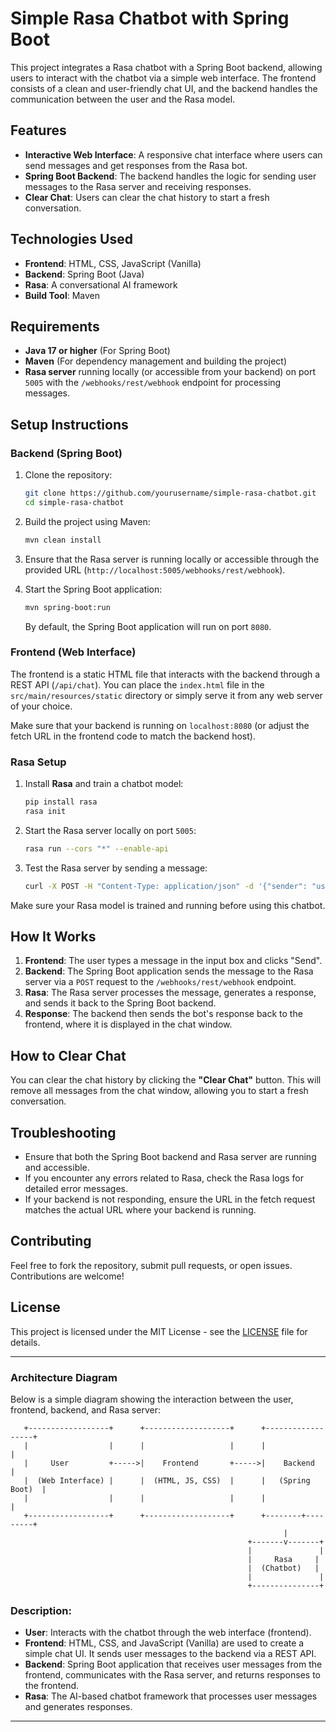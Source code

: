 # Simple Rasa Chatbot with Spring Boot

This project integrates a Rasa chatbot with a Spring Boot backend, allowing users to interact with the chatbot via a simple web interface. The frontend consists of a clean and user-friendly chat UI, and the backend handles the communication between the user and the Rasa model.

## Features
- **Interactive Web Interface**: A responsive chat interface where users can send messages and get responses from the Rasa bot.
- **Spring Boot Backend**: The backend handles the logic for sending user messages to the Rasa server and receiving responses.
- **Clear Chat**: Users can clear the chat history to start a fresh conversation.
  
## Technologies Used
- **Frontend**: HTML, CSS, JavaScript (Vanilla)
- **Backend**: Spring Boot (Java)
- **Rasa**: A conversational AI framework
- **Build Tool**: Maven

## Requirements

- **Java 17 or higher** (For Spring Boot)
- **Maven** (For dependency management and building the project)
- **Rasa server** running locally (or accessible from your backend) on port `5005` with the `/webhooks/rest/webhook` endpoint for processing messages.

## Setup Instructions

### Backend (Spring Boot)
1. Clone the repository:
   ```bash
   git clone https://github.com/yourusername/simple-rasa-chatbot.git
   cd simple-rasa-chatbot
   ```

2. Build the project using Maven:
   ```bash
   mvn clean install
   ```

3. Ensure that the Rasa server is running locally or accessible through the provided URL (`http://localhost:5005/webhooks/rest/webhook`).

4. Start the Spring Boot application:
   ```bash
   mvn spring-boot:run
   ```
   By default, the Spring Boot application will run on port `8080`.

### Frontend (Web Interface)
The frontend is a static HTML file that interacts with the backend through a REST API (`/api/chat`). You can place the `index.html` file in the `src/main/resources/static` directory or simply serve it from any web server of your choice.

Make sure that your backend is running on `localhost:8080` (or adjust the fetch URL in the frontend code to match the backend host).

### Rasa Setup

1. Install **Rasa** and train a chatbot model:
   ```bash
   pip install rasa
   rasa init
   ```

2. Start the Rasa server locally on port `5005`:
   ```bash
   rasa run --cors "*" --enable-api
   ```

3. Test the Rasa server by sending a message:
   ```bash
   curl -X POST -H "Content-Type: application/json" -d '{"sender": "user", "message": "Hello"}' http://localhost:5005/webhooks/rest/webhook
   ```

Make sure your Rasa model is trained and running before using this chatbot.

## How It Works

1. **Frontend**: The user types a message in the input box and clicks "Send".
2. **Backend**: The Spring Boot application sends the message to the Rasa server via a `POST` request to the `/webhooks/rest/webhook` endpoint.
3. **Rasa**: The Rasa server processes the message, generates a response, and sends it back to the Spring Boot backend.
4. **Response**: The backend then sends the bot's response back to the frontend, where it is displayed in the chat window.

## How to Clear Chat

You can clear the chat history by clicking the **"Clear Chat"** button. This will remove all messages from the chat window, allowing you to start a fresh conversation.

## Troubleshooting

- Ensure that both the Spring Boot backend and Rasa server are running and accessible.
- If you encounter any errors related to Rasa, check the Rasa logs for detailed error messages.
- If your backend is not responding, ensure the URL in the fetch request matches the actual URL where your backend is running.

## Contributing

Feel free to fork the repository, submit pull requests, or open issues. Contributions are welcome!

## License

This project is licensed under the MIT License - see the [LICENSE](LICENSE) file for details.

---

### Architecture Diagram

Below is a simple diagram showing the interaction between the user, frontend, backend, and Rasa server:

```
   +------------------+      +-------------------+      +------------------+
   |                  |      |                   |      |                  |
   |     User         +----->|    Frontend       +----->|    Backend       |
   |  (Web Interface) |      |  (HTML, JS, CSS)  |      |   (Spring Boot)  |
   |                  |      |                   |      |                  |
   +------------------+      +-------------------+      +--------+---------+
                                                             |
                                                     +-------v-------+
                                                     |               |
                                                     |     Rasa     |
                                                     |  (Chatbot)   |
                                                     |               |
                                                     +---------------+
```

### Description:
- **User**: Interacts with the chatbot through the web interface (frontend).
- **Frontend**: HTML, CSS, and JavaScript (Vanilla) are used to create a simple chat UI. It sends user messages to the backend via a REST API.
- **Backend**: Spring Boot application that receives user messages from the frontend, communicates with the Rasa server, and returns responses to the frontend.
- **Rasa**: The AI-based chatbot framework that processes user messages and generates responses.

---
